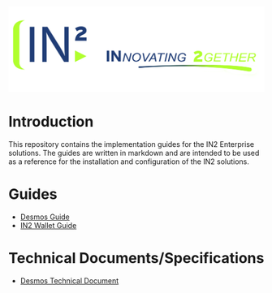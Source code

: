 ![IN2, Ingeniería de la Información](assets/images/in2-logo.png)

# Introduction

This repository contains the implementation guides for the IN2 Enterprise solutions. The guides are written in markdown and are intended to be used as a reference for the installation and configuration of the IN2 solutions.

# Guides
* [Desmos Guide](/desmos-guide/desmos-guide.md)
* [IN2 Wallet Guide](/wallet-guide/wallet-guide.md)

# Technical Documents/Specifications
* [Desmos Technical Document](/desmos-tech-doc/desmos-technical-document.md)
